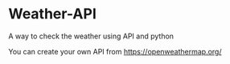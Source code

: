# Weather-API
A way to check the weather using API and python

You can create your own API from https://openweathermap.org/

